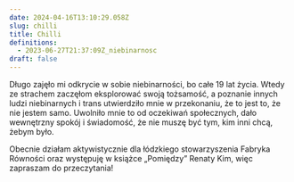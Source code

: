 ```yaml
---
date: 2024-04-16T13:10:29.058Z
slug: chilli
title: Chilli
definitions:
  - 2023-06-27T21:37:09Z_niebinarnosc
draft: false
---
```

Długo zajęło mi odkrycie w sobie niebinarności, bo całe 19 lat życia. Wtedy ze strachem zaczęłom eksplorować swoją tożsamość, a poznanie innych ludzi niebinarnych i trans utwierdziło mnie w przekonaniu, że to jest to, że nie jestem samo. Uwolniło mnie to od oczekiwań społecznych, dało wewnętrzny spokój i świadomość, że nie muszę być tym, kim inni chcą, żebym było.

Obecnie działam aktywistycznie dla łódzkiego stowarzyszenia Fabryka Równości oraz występuję w książce „Pomiędzy” Renaty Kim, więc zapraszam do przeczytania!
